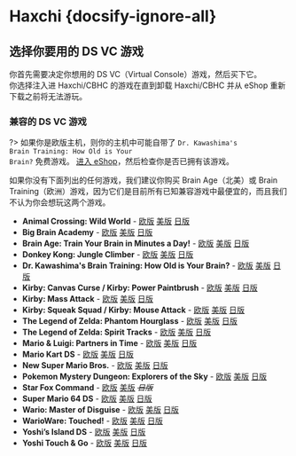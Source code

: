 # Haxchi {docsify-ignore-all}

## 选择你要用的 DS VC 游戏

你首先需要决定你想用的 DS VC（Virtual Console）游戏，然后买下它。  
你选择注入进 Haxchi/CBHC 的游戏在直到卸载 Haxchi/CBHC 并从 eShop 重新下载之前将无法游玩。

### 兼容的 DS VC 游戏

?> 如果你是欧版主机，则你的主机中可能自带了 <code>Dr. Kawashima's <wbr>Brain <wbr>Training: <wbr>How <wbr>Old <wbr>is <wbr>Your <wbr>Brain?</code> 免费游戏。 [进入 eShop](https://en-americas-support.nintendo.com/app/answers/detail/a_id/8563/~/how-to-view-previously-downloaded-titles-on-wii-u)，然后检查你是否已拥有该游戏。

如果你没有下面列出的任何游戏，我们建议你购买 Brain Age（北美）或 Brain Training（欧洲）游戏，因为它们是目前所有已知兼容游戏中最便宜的，而且我们不认为你会想玩这两个游戏。

- **Animal Crossing: Wild World** - [欧版](https://www.nintendo.eu/Games/Nintendo-DS/Animal-Crossing-Wild-World-270011.html "Buy it from the European eShop") [美版](https://www.nintendo.com/games/detail/animal-crossing-wild-world-wii-u/ "Buy it from the American eShop") [日版](https://www.nintendo.co.jp/titles/20010000023019 "Buy it from the Japanese eShop")
- **Big Brain Academy** - [欧版](https://www.nintendo.eu/Games/Nintendo-DS/Big-Brain-Academy-270143.html "Buy it from the European eShop") [美版](https://www.nintendo.com/games/detail/big-brain-academy-wii-u/ "Buy it from the American eShop") [日版](https://www.nintendo.co.jp/titles/20010000013967 "Buy it from the Japanese eShop")
- **Brain Age: Train Your Brain in Minutes a Day!** - [欧版](https://www.nintendo.eu/Games/Nintendo-DS/Dr-Kawashima-s-Brain-Training-How-Old-is-Your-Brain--270627.html "Buy it from the European eShop") [美版](https://www.nintendo.com/games/detail/brain-age-train-your-brain-in-minutes-a-day-wii-u/ "Buy it from the American eShop") [日版](https://www.nintendo.co.jp/titles/20010000006826 "Buy it from the Japanese eShop")
- **Donkey Kong: Jungle Climber** - [欧版](https://www.nintendo.eu/Games/Nintendo-DS/Donkey-Kong-Jungle-Climber-270506.html "Buy it from the European eShop") [美版](https://www.nintendo.com/games/detail/dk-jungle-climber-wii-u/ "Buy it from the American eShop") [日版](https://www.nintendo.co.jp/titles/20010000014168 "Buy it from the Japanese eShop")
- **Dr. Kawashima's Brain Training: How Old is Your Brain?** - [欧版](https://www.nintendo.eu/Games/Nintendo-DS/Dr-Kawashima-s-Brain-Training-How-Old-is-Your-Brain--270627.html "Buy it from the European eShop") [美版](https://www.nintendo.com/games/detail/brain-age-train-your-brain-in-minutes-a-day-wii-u/ "Buy it from the American eShop") [日版](https://www.nintendo.co.jp/titles/20010000006826 "Buy it from the Japanese eShop")
- **Kirby: Canvas Curse / Kirby: Power Paintbrush** - [欧版](https://www.nintendo.eu/Games/Nintendo-DS/Kirby-Power-Paintbrush-271287.html "Buy it from the European eShop") [美版](https://www.nintendo.com/games/detail/kirby-canvas-curse-wii-u/ "Buy it from the American eShop") [日版](https://www.nintendo.co.jp/titles/20010000015447 "Buy it from the Japanese eShop")
- **Kirby: Mass Attack** - [欧版](https://www.nintendo.eu/Games/Nintendo-DS/Kirby-Mass-Attack-271265.html#Overview "Buy it from the European eShop") [美版](https://www.nintendo.com/games/detail/kirby-mass-attack-wii-u/ "Buy it from the American eShop") [日版](https://www.nintendo.co.jp/titles/20010000017169 "Buy it from the Japanese eShop")
- **Kirby: Squeak Squad / Kirby: Mouse Attack** - [欧版](https://www.nintendo.eu/Games/Nintendo-DS/Kirby-Mouse-Attack-271276.html "Buy it from the European eShop") [美版](https://www.nintendo.com/games/detail/kirby-squeak-squad-wii-u/ "Buy it from the American eShop") [日版](https://www.nintendo.co.jp/titles/20010000014167 "Buy it from the Japanese eShop")
- **The Legend of Zelda: Phantom Hourglass** - [欧版](https://www.nintendo.eu/Games/Nintendo-DS/The-Legend-of-Zelda-Phantom-Hourglass-273289.html "Buy it from the European eShop") [美版](https://www.nintendo.com/games/detail/the-legend-of-zelda-phantom-hourglass-wii-u/ "Buy it from the American eShop") [日版](https://www.nintendo.co.jp/titles/20010000017170 "Buy it from the Japanese eShop")
- **The Legend of Zelda: Spirit Tracks** - [欧版](https://www.nintendo.eu/Games/Nintendo-DS/The-Legend-of-Zelda-Spirit-Tracks-273300.html "Buy it from the European eShop") [美版](https://www.nintendo.com/games/detail/the-legend-of-zelda-spirit-tracks-wii-u/ "Buy it from the American eShop") [日版](https://www.nintendo.co.jp/titles/20010000017168 "Buy it from the Japanese eShop")
- **Mario & Luigi: Partners in Time** - [欧版](https://www.nintendo.eu/Games/Nintendo-DS/Mario-Luigi-Partners-in-Time-271595.html "Buy it from the European eShop") [美版](https://www.nintendo.com/games/detail/mario-luigi-partners-in-time-wii-u/ "Buy it from the American eShop") [日版](https://www.nintendo.co.jp/titles/20010000013367 "Buy it from the Japanese eShop")
- **Mario Kart DS** - [欧版](https://www.nintendo.eu/Games/Nintendo-DS/Mario-Kart-DS-271518.html "Buy it from the European eShop") [美版](https://www.nintendo.com/games/detail/mario-kart-ds-wii-u/ "Buy it from the American eShop") [日版](https://www.nintendo.co.jp/titles/20010000011949 "Buy it from the Japanese eShop")
- **New Super Mario Bros.** - [欧版](https://www.nintendo.eu/Games/Nintendo-DS/New-Super-Mario-Bros--271969.html "Buy it from the European eShop") [美版](https://www.nintendo.com/games/detail/new-super-mario-bros-wii-u/ "Buy it from the American eShop") [日版](https://www.nintendo.co.jp/titles/20010000011947 "Buy it from the Japanese eShop")
- **Pokemon Mystery Dungeon: Explorers of the Sky** - [欧版](https://www.nintendo.eu/Games/Nintendo-DS/Pokemon-Mystery-Dungeon-Explorers-of-Sky-272409.html "Buy it from the European eShop") [美版](https://www.nintendo.com/games/detail/pokemon-mystery-dungeon-explorers-of-sky-wii-u/ "Buy it from the American eShop") [日版](https://www.nintendo.co.jp/titles/20010000023018 "Buy it from the Japanese eShop")
- **Star Fox Command** - [欧版](https://www.nintendo.eu/Games/Nintendo-DS/Star-Fox-Command-273113.html "Buy it from the European eShop") [美版](https://www.nintendo.com/games/detail/star-fox-command-wii-u/ "Buy it from the American eShop") *~~日版~~*
- **Super Mario 64 DS** - [欧版](https://www.nintendo.eu/Games/Nintendo-DS/Super-Mario-64-DS-273179.html "Buy it from the European eShop") [美版](https://www.nintendo.com/games/detail/super-mario-64-ds-wii-u/ "Buy it from the American eShop") [日版](https://www.nintendo.co.jp/titles/20010000015449 "Buy it from the Japanese eShop")
- **Wario: Master of Disguise** - [欧版](https://www.nintendo.eu/Games/Nintendo-DS/Wario-Master-of-Disguise-273553.html "Buy it from the European eShop") [美版](https://www.nintendo.com/games/detail/wario-master-of-disguise-wii-u/ "Buy it from the American eShop") [日版](https://www.nintendo.co.jp/titles/20010000014228 "Buy it from the Japanese eShop")
- **WarioWare: Touched!** - [欧版](https://www.nintendo.eu/Games/Nintendo-DS/WarioWare-Touched--273564.html "Buy it from the European eShop") [美版](https://www.nintendo.com/games/detail/warioware-touched-wii-u/ "Buy it from the American eShop") [日版](https://www.nintendo.co.jp/titles/20010000013308 "Buy it from the Japanese eShop")
- **Yoshi’s Island DS** - [欧版](https://www.nintendo.eu/Games/Nintendo-DS/Yoshi-s-Island-DS-273630.html "Buy it from the European eShop") [美版](https://www.nintendo.com/games/detail/yoshis-island-ds-wii-u/ "Buy it from the American eShop") [日版](https://www.nintendo.co.jp/titles/20010000013369 "Buy it from the Japanese eShop")
- **Yoshi Touch & Go** - [欧版](https://www.nintendo.eu/Games/Nintendo-DS/Yoshi-Touch-Go-273641.html "Buy it from the European eShop") [美版](https://www.nintendo.com/games/detail/yoshi-touch-go-wii-u/ "Buy it from the American eShop") [日版](https://www.nintendo.co.jp/titles/20010000006827 "Buy it from the Japanese eShop")
